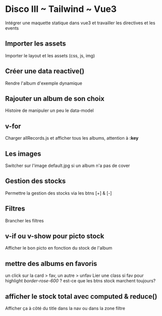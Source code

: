 # Disco III ~ Tailwind ~ Vue3

Intégrer une maquette statique dans vue3 et travailler les directives et les events 

## Importer les assets
Importer le layout et les assets (css, js, img) 
## Créer une data reactive()
Rendre l'album d'exemple dynamique

## Rajouter un album de son choix
Histoire de manipuler un peu le data-model

## v-for
Charger allRecords.js et afficher tous les albums, attention à **:key**
## Les images 
Switcher sur l'image default.jpg si un album n'a pas de cover 

## Gestion des stocks 
Permettre la gestion des stocks via les btns [+] & [-]

## Filtres
Brancher les filtres  

## v-if ou v-show pour picto stock
Afficher le bon picto en fonction du stock de l'album

## mettre des albums en favoris 
un click sur la card > fav, un autre > unfav 
Lier une class si fav pour highlight *border-rose-600*
? est-ce que les btns stock marchent toujours?

## afficher le stock total avec computed & reduce()
Afficher ça à côté du title dans la nav ou dans la zone filtre

